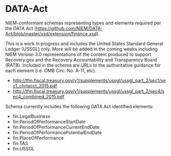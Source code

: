# DATA-Act
NIEM-conformant schemas representing types and elements required per the DATA Act (https://github.com/NIEM/DATA-Act/blob/master/xsd/extension/finance.xsd).

This is a work in progress and includes the United States Standard General Ledger (USSGL) only. More will be added in the coming weeks including NIEM Version 3.0 representations of the content produced to support Recovery.gov and the Recovery Accountability and Transparency Board (RATB). Included in the schema are URLs to the authoritative guidance for each  element (i.e. OMB Circ. No. A-11, etc).

- http://tfm.fiscal.treasury.gov/v1/supplements/ussgl/ussgl_part_2/sec1/sec1_chrtacct_2015.pdf
- http://tfm.fiscal.treasury.gov/v1/supplements/ussgl/ussgl_part_2/sec4/sec4_combined_2015.pdf

Schema currently includes the following DATA Act identified elements:
- fin:LegalBusiness
- fin:PeriodOfPerformanceStartDate
- fin:PeriodOfPerformanceCurrentEndDate
- fin:PeriodOfPerformancePotentialEndDate
- fin:PlaceOfPerformance
- fin:TAS
- fin:USSGL

